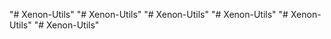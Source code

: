 "# Xenon-Utils" 
"# Xenon-Utils" 
"# Xenon-Utils" 
"# Xenon-Utils" 
"# Xenon-Utils" 
"# Xenon-Utils" 
